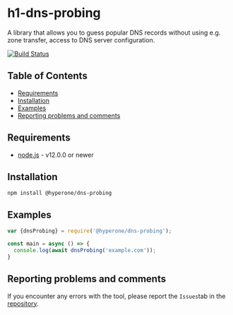 # h1-dns-probing

A library that allows you to guess popular DNS records without using e.g. zone transfer, access to DNS server configuration.

[![Build Status](https://travis-ci.com/hyperonecom/h1-dns-probing.svg?branch=master)](https://travis-ci.com/hyperonecom/h1-dns-probing)

## Table of Contents

* [Requirements](#requirements)
* [Installation](#installation)
* [Examples](#examples)
* [Reporting problems and comments](#reporting-problems-and-comments)

## Requirements

* [node.js](http://nodejs.org/) - v12.0.0 or newer

## Installation

    npm install @hyperone/dns-probing

## Examples

```js
var {dnsProbing} = require('@hyperone/dns-probing');

const main = async () => {
  console.log(await dnsProbing('example.com'));
}
```

## Reporting problems and comments

If you encounter any errors with the tool, please report the ```Issues```tab in the [repository](https://github.com/hyperonecom/h1-dns-probing).
